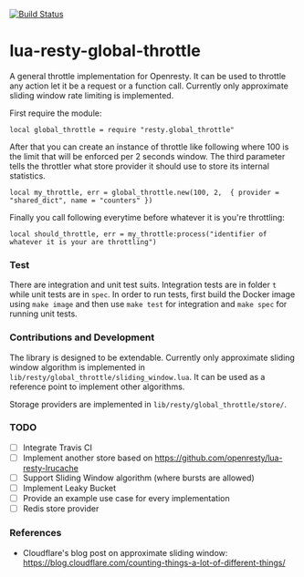 [![Build Status](https://travis-ci.com/ElvinEfendi/lua-resty-global-throttle.svg?branch=master)](https://travis-ci.com/ElvinEfendi/lua-resty-global-throttle)

# lua-resty-global-throttle

A general throttle implementation for Openresty. It can be used to throttle any action let it be a request or a function call.
Currently only approximate sliding window rate limiting is implemented.

First require the module:

```
local global_throttle = require "resty.global_throttle"
```

After that you can create an instance of throttle like following where 100 is the limit that will be enforced per 2 seconds window. The third parameter tells the throttler what store provider it should use to
store its internal statistics.

```
local my_throttle, err = global_throttle.new(100, 2,  { provider = "shared_dict", name = "counters" })
```

Finally you call following everytime before whatever it is you're throttling:

```
local should_throttle, err = my_throttle:process("identifier of whatever it is your are throttling")
```


### Test

There are integration and unit test suits. Integration tests are in folder `t` while unit tests are in `spec`.
In order to run tests, first build the Docker image using `make image` and then
use `make test` for integration and `make spec` for running unit tests.

### Contributions and Development

The library is designed to be extendable. Currently only approximate sliding window algorithm is implemented in `lib/resty/global_throttle/sliding_window.lua`. It can be used as a reference point to implement other algorithms.

Storage providers are implemented in `lib/resty/global_throttle/store/`.

### TODO

 - [ ] Integrate Travis CI
 - [ ] Implement another store based on https://github.com/openresty/lua-resty-lrucache
 - [ ] Support Sliding Window algorithm (where bursts are allowed)
 - [ ] Implement Leaky Bucket
 - [ ] Provide an example use case for every implementation
 - [ ] Redis store provider

### References

- Cloudflare's blog post on approximate sliding window: https://blog.cloudflare.com/counting-things-a-lot-of-different-things/
